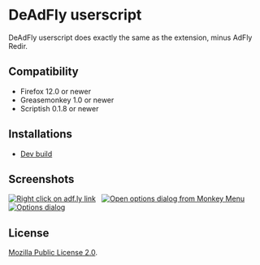 # DeAdFly userscript

DeAdFly userscript does exactly the same as the extension, minus AdFly Redir.

## Compatibility

* Firefox 12.0 or newer
* Greasemonkey 1.0 or newer
* Scriptish 0.1.8 or newer

## Installations

* [Dev build](https://github.com/LouCypher/deadfly/raw/master/userscript/deadfly.user.js)

## Screenshots

[![Right click on adf.ly link](https://lh6.googleusercontent.com/-RVNr5wUZI1o/UUSUJlUrSWI/AAAAAAAADUo/OseLnLCThtQ/s256/deadfly-userscript-contextmenu.png)](https://lh6.googleusercontent.com/-RVNr5wUZI1o/UUSUJlUrSWI/AAAAAAAADUo/OseLnLCThtQ/s0/deadfly-userscript-contextmenu.png "Right click on adf.ly link")
&nbsp;
[![Open options dialog from Monkey Menu](https://lh5.googleusercontent.com/-a7yrsjWv2E4/UUSUJt2aWpI/AAAAAAAADUw/qZWWF5r-3Dk/s256/deadfly-userscript-gmmenu-options.png)](https://lh5.googleusercontent.com/-a7yrsjWv2E4/UUSUJt2aWpI/AAAAAAAADUw/qZWWF5r-3Dk/s0/deadfly-userscript-gmmenu-options.png "Open options dialog from Monkey Menu")
&nbsp;
[![Options dialog](https://lh5.googleusercontent.com/-CSmWYFV512E/UUSUJ8OlkRI/AAAAAAAADU0/s5kRtnmkNfA/s256/deadfly-userscript-options.png)](https://lh5.googleusercontent.com/-CSmWYFV512E/UUSUJ8OlkRI/AAAAAAAADU0/s5kRtnmkNfA/s0/deadfly-userscript-options.png "Options dialog")


## License

[Mozilla Public License 2.0](http://www.mozilla.org/MPL/2.0/).
